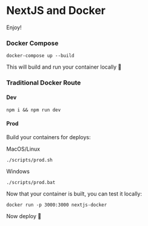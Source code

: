 # NextJS and Docker

Enjoy!

### Docker Compose

`docker-compose up --build`

This will build and run your container locally :rocket:

### Traditional Docker Route

#### Dev

`npm i && npm run dev`

#### Prod

Build your containers for deploys:

MacOS/Linux

`./scripts/prod.sh`

Windows

`./scripts/prod.bat`

Now that your container is built, you can test it locally:

`docker run -p 3000:3000 nextjs-docker`

Now deploy :rocket:
